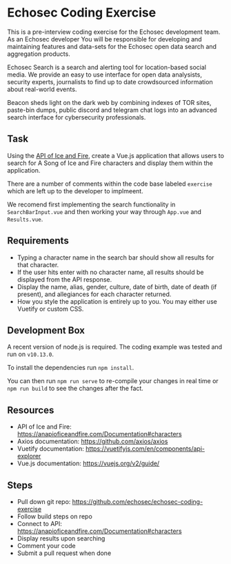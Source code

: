 # Echosec Coding Exercise

This is a pre-interview coding exercise for the Echosec development team. As an Echosec developer You will be responsible for developing and maintaining features and data-sets for the Echosec open data search and aggregation products.

Echosec Search is a search and alerting tool for location-based social media. We provide an easy to use interface for open data analysists, security experts, journalists to find up to date crowdsourced information about real-world events.

Beacon sheds light on the dark web by combining indexes of TOR sites, paste-bin dumps, public discord and telegram chat logs into an advanced search interface for cybersecurity professionals.

## Task

Using the [API of Ice and Fire](https://anapioficeandfire.com/Documentation), create a Vue.js application that allows users to search for A Song of Ice and Fire characters and display them within the application.

There are a number of comments within the code base labeled `exercise` which are left up to the developer to implmeent.

We recomend first implementing the search functionality in `SearchBarInput.vue` and then working your way through `App.vue` and `Results.vue`.

## Requirements

- Typing a character name in the search bar should show all results for that character.
- If the user hits enter with no character name, all results should be displayed from the API response.
- Display the name, alias, gender, culture, date of birth, date of death (if present), and allegiances for each character returned.
- How you style the application is entirely up to you. You may either use Vuetify or custom CSS.

## Development Box

A recent version of node.js is required. The coding example was tested and run on `v10.13.0`.

To install the dependencies run `npm install`.

You can then run `npm run serve` to re-compile your changes in real time or `npm run build` to see the changes after the fact.

## Resources

- API of Ice and Fire: https://anapioficeandfire.com/Documentation#characters
- Axios documentation: https://github.com/axios/axios
- Vuetify documentation: https://vuetifyjs.com/en/components/api-explorer
- Vue.js documentation: https://vuejs.org/v2/guide/


## Steps

- Pull down git repo: https://github.com/echosec/echosec-coding-exercise
- Follow build steps on repo
- Connect to API: https://anapioficeandfire.com/Documentation#characters
- Display results upon searching
- Comment your code
- Submit a pull request when done
